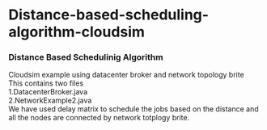 # Distance-based-scheduling-algorithm-cloudsim
<h3>Distance Based Schedulinig Algorithm</h3>
<p>Cloudsim example using datacenter broker and network topology brite<br>
This contains two files<br>
  1.DatacenterBroker.java<br>
  2.NetworkExample2.java<br>
We have used delay matrix to schedule the jobs based on the distance and all the nodes are connected by network totplogy brite.
</p>
